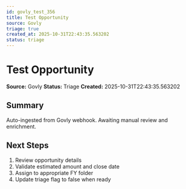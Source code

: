```yaml
---
id: govly_test_356
title: Test Opportunity
source: Govly
triage: true
created_at: 2025-10-31T22:43:35.563202
status: triage
---
```


# Test Opportunity

**Source:** Govly
**Status:** Triage
**Created:** 2025-10-31T22:43:35.563202

## Summary

Auto-ingested from Govly webhook. Awaiting manual review and enrichment.

## Next Steps

1. Review opportunity details
2. Validate estimated amount and close date
3. Assign to appropriate FY folder
4. Update triage flag to false when ready
